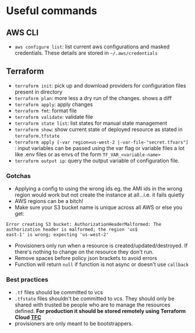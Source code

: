 # Useful commands
## AWS CLI
  - `aws configure list`: list current aws configurations and masked credentials. These details are stored in `~/.aws/credentials`

## Terraform
  - `terraform init`: pick up and download providers for configuration files present in directory
  - `terraform plan`: more less a dry run of the changes. shows a diff
  - `terraform apply`: apply changes
  - `terraform fmt`: format file
  - `terraform validate`: validate file
  - `terraform state list`: list states for manual state management
  - `terraform show`: show current state of deployed resource as stated in `terraform.tfstate`
  - `terraform apply [-var region=us-west-2 |-var-file-"secret.tfvars"]` : input variables can be passed using the var flag or variable files a lot like .env files or as envs of the form `TF_VAR_<variable-name>`
  - `terraform output ip`: query the output variable of configuration file.

### Gotchas
- Applying a config to using the wrong ids eg. the AMI ids in the wrong region would work but not create the instance at all...i.e. it fails quietly
- AWS regions can be a bitch!
- Make sure your S3 bucket name is unique across all AWS or else you get:
```
Error creating S3 bucket: AuthorizationHeaderMalformed: The authorization header is malformed; the region 'us$
east-1' is wrong; expecting 'us-west-2'
```
- Provisioners only run when a resource is created/updated/destroyed. If there's nothing to change on the resource they don't run.
- Remove spaces before policy json brackets to avoid errors
- Function will return `null` if function is not async or doesn't use `callback`

### Best practices
- `.tf` files should be committed to vcs
- `.tfstate` files shouldn't be committed to vcs. They should only be shared with trusted be people who are to manage the resources defined. __For production it should be stored remotely using Terraform Cloud [TFC](https://learn.hashicorp.com/terraform/tfc/tfc_migration)__
- provisioners are only meant to be bootstrappers.